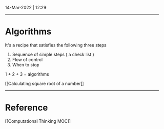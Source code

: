 14-Mar-2022 | 12:29


---
# Algorithms

It's a recipe that satisfies the following three steps

1. Sequence of simple steps ( a check list )
2. Flow of control
3. When to stop

1 + 2 + 3 = algorithms

[[Calculating square root of a number]]



---
# Reference
[[Computational Thinking MOC]]